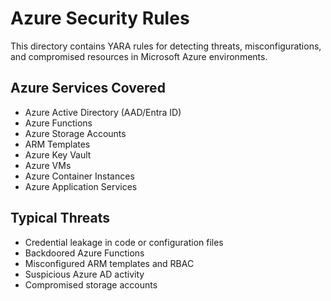 # Azure Security Rules

This directory contains YARA rules for detecting threats, misconfigurations, and compromised resources in Microsoft Azure environments.

## Azure Services Covered

- Azure Active Directory (AAD/Entra ID)
- Azure Functions
- Azure Storage Accounts
- ARM Templates
- Azure Key Vault
- Azure VMs
- Azure Container Instances
- Azure Application Services

## Typical Threats

- Credential leakage in code or configuration files
- Backdoored Azure Functions
- Misconfigured ARM templates and RBAC
- Suspicious Azure AD activity
- Compromised storage accounts